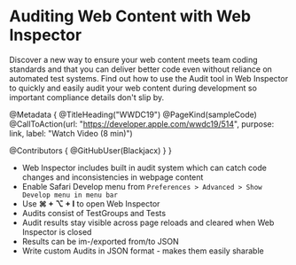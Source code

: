 # Auditing Web Content with Web Inspector

Discover a new way to ensure your web content meets team coding standards and that you can deliver better code even without reliance on automated test systems. Find out how to use the Audit tool in Web Inspector to quickly and easily audit your web content during development so important compliance details don't slip by.

@Metadata {
   @TitleHeading("WWDC19")
   @PageKind(sampleCode)
   @CallToAction(url: "https://developer.apple.com/wwdc19/514", purpose: link, label: "Watch Video (8 min)")

   @Contributors {
      @GitHubUser(Blackjacx)
   }
}



- Web Inspector includes built in audit system which can catch code changes and inconsistencies in webpage content
- Enable Safari Develop menu from `Preferences > Advanced > Show Develop menu in menu bar`
- Use **⌘ + ⌥ + I** to open Web Inspector
- Audits consist of TestGroups and Tests
- Audit results stay visible across page reloads and cleared when Web Inspector is closed
- Results can be im-/exported from/to JSON
- Write custom Audits in JSON format - makes them easily sharable
